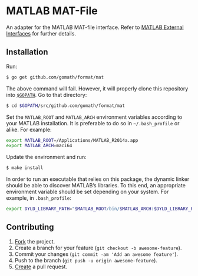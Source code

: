 # MATLAB MAT-File

An adapter for the MATLAB MAT-file interface. Refer to
[MATLAB External Interfaces](http://www.mathworks.com/help/pdf_doc/matlab/apiext.pdf)
for further details.

## Installation

Run:

```bash
$ go get github.com/gomath/format/mat
```

The above command will fail. However, it will properly clone this repository
into [`$GOPATH`](https://golang.org/doc/code.html#GOPATH). Go to that
directory:

```bash
$ cd $GOPATH/src/github.com/gomath/format/mat
```

Set the `MATLAB_ROOT` and `MATLAB_ARCH` environment variables according to your
MATLAB installation. It is preferable to do so in `~/.bash_profile` or alike.
For example:

```bash
export MATLAB_ROOT=/Applications/MATLAB_R2014a.app
export MATLAB_ARCH=maci64
```

Update the environment and run:

```bash
$ make install
```

In order to run an executable that relies on this package, the dynamic linker
should be able to discover MATLAB’s libraries. To this end, an appropriate
environment variable should be set depending on your system. For example, in
`.bash_profile`:

```bash
export DYLD_LIBRARY_PATH="$MATLAB_ROOT/bin/$MATLAB_ARCH:$DYLD_LIBRARY_PATH"
```

## Contributing

1. [Fork](https://help.github.com/articles/fork-a-repo) the project.
2. Create a branch for your feature (`git checkout -b awesome-feature`).
3. Commit your changes (`git commit -am 'Add an awesome feature'`).
4. Push to the branch (`git push -u origin awesome-feature`).
5. [Create](https://help.github.com/articles/creating-a-pull-request)
   a pull request.
